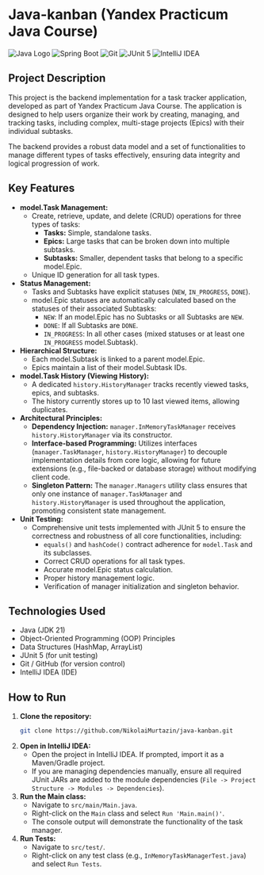 # Java-kanban (Yandex Practicum Java Course)

![Java Logo](https://img.shields.io/badge/Java-ED8B00?style=for-the-badge&logo=openjdk&logoColor=white)
![Spring Boot](https://img.shields.io/badge/Spring_Boot-F2F4F9?style=for-the-badge&logo=spring-boot)
![Git](https://img.shields.io/badge/Git-F05032?style=for-the-badge&logo=git&logoColor=white)
![JUnit 5](https://img.shields.io/badge/JUnit5-25A162?style=for-the-badge&logo=junit5&logoColor=white)
![IntelliJ IDEA](https://img.shields.io/badge/IntelliJ_IDEA-000000?style=for-the-badge&logo=intellij-idea&logoColor=white)

## Project Description

This project is the backend implementation for a task tracker application, developed as part of Yandex Practicum Java Course. The application is designed to help users organize their work by creating, managing, and tracking tasks, including complex, multi-stage projects (Epics) with their individual subtasks.

The backend provides a robust data model and a set of functionalities to manage different types of tasks effectively, ensuring data integrity and logical progression of work.

## Key Features

* **model.Task Management:**
    * Create, retrieve, update, and delete (CRUD) operations for three types of tasks:
        * **Tasks:** Simple, standalone tasks.
        * **Epics:** Large tasks that can be broken down into multiple subtasks.
        * **Subtasks:** Smaller, dependent tasks that belong to a specific model.Epic.
    * Unique ID generation for all task types.
* **Status Management:**
    * Tasks and Subtasks have explicit statuses (`NEW`, `IN_PROGRESS`, `DONE`).
    * model.Epic statuses are automatically calculated based on the statuses of their associated Subtasks:
        * `NEW`: If an model.Epic has no Subtasks or all Subtasks are `NEW`.
        * `DONE`: If all Subtasks are `DONE`.
        * `IN_PROGRESS`: In all other cases (mixed statuses or at least one `IN_PROGRESS` model.Subtask).
* **Hierarchical Structure:**
    * Each model.Subtask is linked to a parent model.Epic.
    * Epics maintain a list of their model.Subtask IDs.
* **model.Task History (Viewing History):**
    * A dedicated `history.HistoryManager` tracks recently viewed tasks, epics, and subtasks.
    * The history currently stores up to 10 last viewed items, allowing duplicates.
* **Architectural Principles:**
    * **Dependency Injection:** `manager.InMemoryTaskManager` receives `history.HistoryManager` via its constructor.
    * **Interface-based Programming:** Utilizes interfaces (`manager.TaskManager`, `history.HistoryManager`) to decouple implementation details from core logic, allowing for future extensions (e.g., file-backed or database storage) without modifying client code.
    * **Singleton Pattern:** The `manager.Managers` utility class ensures that only one instance of `manager.TaskManager` and `history.HistoryManager` is used throughout the application, promoting consistent state management.
* **Unit Testing:**
    * Comprehensive unit tests implemented with JUnit 5 to ensure the correctness and robustness of all core functionalities, including:
        * `equals()` and `hashCode()` contract adherence for `model.Task` and its subclasses.
        * Correct CRUD operations for all task types.
        * Accurate model.Epic status calculation.
        * Proper history management logic.
        * Verification of manager initialization and singleton behavior.

## Technologies Used

* Java (JDK 21)
* Object-Oriented Programming (OOP) Principles
* Data Structures (HashMap, ArrayList)
* JUnit 5 (for unit testing)
* Git / GitHub (for version control)
* IntelliJ IDEA (IDE)

## How to Run

1.  **Clone the repository:**
    ```bash
    git clone https://github.com/NikolaiMurtazin/java-kanban.git
    ```
2.  **Open in IntelliJ IDEA:**
    * Open the project in IntelliJ IDEA. If prompted, import it as a Maven/Gradle project.
    * If you are managing dependencies manually, ensure all required JUnit JARs are added to the module dependencies (`File -> Project Structure -> Modules -> Dependencies`).
3.  **Run the Main class:**
    * Navigate to `src/main/Main.java`.
    * Right-click on the `Main` class and select `Run 'Main.main()'`.
    * The console output will demonstrate the functionality of the task manager.
4.  **Run Tests:**
    * Navigate to `src/test/`.
    * Right-click on any test class (e.g., `InMemoryTaskManagerTest.java`) and select `Run Tests`.
